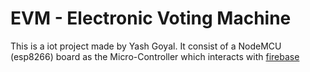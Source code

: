# EVM - Electronic Voting Machine

This is a iot project made by Yash Goyal. It consist of a NodeMCU (esp8266) board as the Micro-Controller which interacts with [firebase]("https://firebase.google.com")
